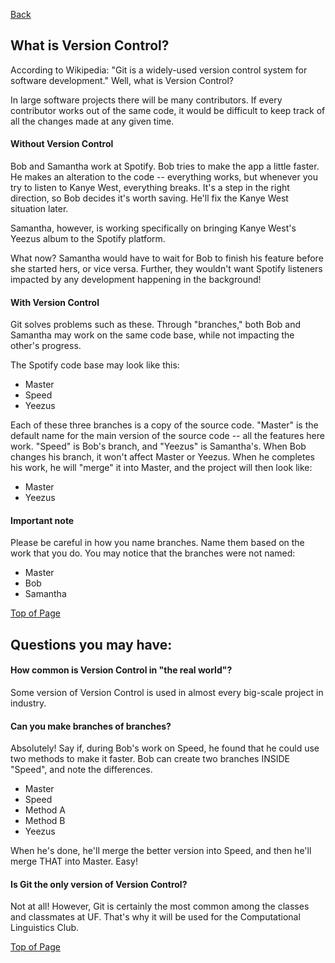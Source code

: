 [Back](Git.md "Git")

## What is Version Control?

According to Wikipedia: "Git is a widely-used version control system for software development." Well, what is Version Control?

In large software projects there will be many contributors. If every contributor works out of the same code, it would be difficult to keep track of all the changes made at any given time. 

#### Without Version Control

Bob and Samantha work at Spotify. Bob tries to make the app a little faster. He makes an alteration to the code -- everything works, but whenever you try to listen to Kanye West, everything breaks. It's a step in the right direction, so Bob decides it's worth saving. He'll fix the Kanye West situation later.

Samantha, however, is working specifically on bringing Kanye West's Yeezus album to the Spotify platform.

What now? Samantha would have to wait for Bob to finish his feature before she started hers, or vice versa. Further, they wouldn't want Spotify listeners impacted by any development happening in the background!

#### With Version Control

Git solves problems such as these. Through "branches," both Bob and Samantha may work on the same code base, while not impacting the other's progress.

The Spotify code base may look like this:

 * Master
 * Speed
 * Yeezus

Each of these three branches is a copy of the source code. "Master" is the default name for the main version of the source code -- all the features here work. "Speed" is Bob's branch, and "Yeezus" is Samantha's. When Bob changes his branch, it won't affect Master or Yeezus. When he completes his work, he will "merge" it into Master, and the project will then look like:

 * Master
 * Yeezus

#### Important note

Please be careful in how you name branches. Name them based on the work that you do. You may notice that the branches were not named:

 * Master
 * Bob
 * Samantha

[Top of Page](#what-is-version-control)

## Questions you may have:

#### How common is Version Control in "the real world"?

Some version of Version Control is used in almost every big-scale project in industry.

#### Can you make branches of branches?

Absolutely! Say if, during Bob's work on Speed, he found that he could use two methods to make it faster. Bob can create two branches INSIDE "Speed", and note the differences.

 * Master
 * Speed
  * Method A
  * Method B
 * Yeezus

When he's done, he'll merge the better version into Speed, and then he'll merge THAT into Master. Easy! 

#### Is Git the only version of Version Control?

Not at all! However, Git is certainly the most common among the classes and classmates at UF. That's why it will be used for the Computational Linguistics Club.

[Top of Page](#what-is-version-control)